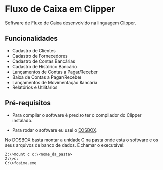 # Fluxo de Caixa em Clipper

Software de Fluxo de Caixa desenvolvido na linguagem Clipper.

## Funcionalidades

- Cadastro de Clientes
- Cadastro de Fornecedores
- Cadastro de Contas Bancárias
- Cadastro de Histórico Bancário
- Lançamentos de Contas a Pagar/Receber
- Baixa de Contas a Pagar/Receber
- Lançamentos de Movimentação Bancária
- Relatórios e Utilitários

## Pré-requisitos

- Para compilar o software é preciso ter o compilador do Clipper instalado.

- Para rodar o software eu usei o [DOSBOX](https://www.dosbox.com/).

No DOSBOX basta montar a unidade C na pasta onde esta o software e os seus arquivos de banco de dados. E chamar o executável:

```
Z:\>mount c c:\<nome_da_pasta>
Z:\>c:
C:\>fcaixa.exe
```




